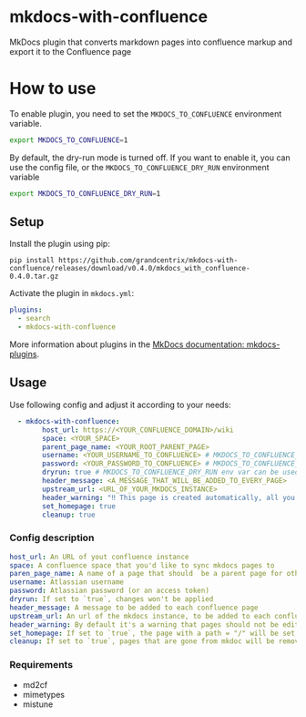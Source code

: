 # mkdocs-with-confluence 

MkDocs plugin that converts markdown pages into confluence markup
and export it to the Confluence page

# How to use
To enable plugin, you need to set the `MKDOCS_TO_CONFLUENCE` environment variable.
```BASH
export MKDOCS_TO_CONFLUENCE=1
```

By default, the dry-run mode is turned off. If you want to enable it, you can use the config file, or the `MKDOCS_TO_CONFLUENCE_DRY_RUN` environment variable

```BASH
export MKDOCS_TO_CONFLUENCE_DRY_RUN=1
```

## Setup
Install the plugin using pip:

`pip install https://github.com/grandcentrix/mkdocs-with-confluence/releases/download/v0.4.0/mkdocs_with_confluence-0.4.0.tar.gz`

Activate the plugin in `mkdocs.yml`:

```yaml
plugins:
  - search
  - mkdocs-with-confluence
```

More information about plugins in the [MkDocs documentation: mkdocs-plugins](https://www.mkdocs.org/user-guide/plugins/).

## Usage

Use following config and adjust it according to your needs:

```yaml
  - mkdocs-with-confluence:
        host_url: https://<YOUR_CONFLUENCE_DOMAIN>/wiki
        space: <YOUR_SPACE>
        parent_page_name: <YOUR_ROOT_PARENT_PAGE>
        username: <YOUR_USERNAME_TO_CONFLUENCE> # MKDOCS_TO_CONFLUENCE_USER env var can be used
        password: <YOUR_PASSWORD_TO_CONFLUENCE> # MKDOCS_TO_CONFLUENCE_PASSWORD env var can be used
        dryrun: true # MKDOCS_TO_CONFLUENCE_DRY_RUN env var can be used
        header_message: <A_MESSAGE_THAT_WILL_BE_ADDED_TO_EVERY_PAGE>
        upstream_url: <URL_OF_YOUR_MKDOCS_INSTANCE>
        header_warning: "‼️ This page is created automatically, all you changes will be overwritten during the next MKDocs deployment. Do not edit a page here ‼️"
        set_homepage: true
        cleanup: true

```

### Config description
```YAML
host_url: An URL of yout confluence instance
space: A confluence space that you'd like to sync mkdocs pages to
paren_page_name: A name of a page that should  be a parent page for other pages synced from mkdocs. If not set, mkdocs will be synced directrly to the space
username: Atlassian username
password: Atlassian password (or an access token)
dryrun: If set to `true`, changes won't be applied
header_message: A message to be added to each confluence page
upstream_url: An url of the mkdocs instance, to be added to each confluence page
header_warning: By default it's a warning that pages should not be edited in confluence directrly. You can set whatever you'd like. It could be a `header_message` but I've decided to split them, so you can keep a warning while givin a custom message.
set_homepage: If set to `true`, the page with a path = "/" will be set as the space homepage
cleanup: If set to `true`, pages that are gone from mkdoc will be removed from confluence as well.  
```

### Requirements
- md2cf
- mimetypes
- mistune
